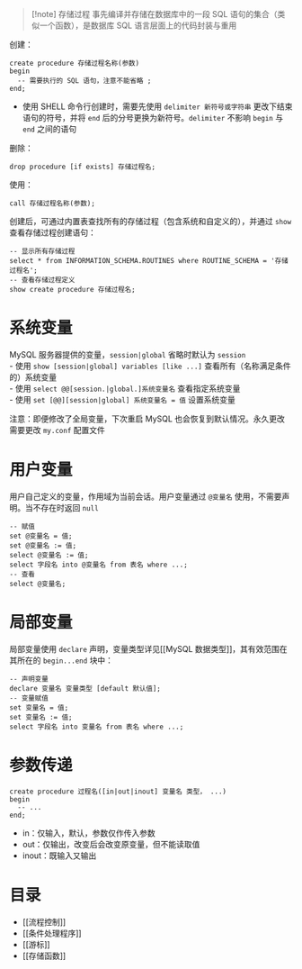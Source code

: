 > [!note] 存储过程
> 事先编译并存储在数据库中的一段 SQL 语句的集合（类似一个函数），是数据库 SQL 语言层面上的代码封装与重用

创建：

```mysql
create procedure 存储过程名称(参数)
begin
  -- 需要执行的 SQL 语句，注意不能省略 ;
end;
```

* 使用 SHELL 命令行创建时，需要先使用 `delimiter 新符号或字符串` 更改下结束语句的符号，并将 `end` 后的分号更换为新符号。`delimiter` 不影响 `begin` 与 `end` 之间的语句

删除：

```mysql
drop procedure [if exists] 存储过程名;
```

使用：

```mysql
call 存储过程名称(参数);
```

创建后，可通过内置表查找所有的存储过程（包含系统和自定义的），并通过 `show` 查看存储过程创建语句：

```mysql
-- 显示所有存储过程
select * from INFORMATION_SCHEMA.ROUTINES where ROUTINE_SCHEMA = '存储过程名';
-- 查看存储过程定义
show create procedure 存储过程名;
```

# 系统变量

MySQL 服务器提供的变量，`session|global` 省略时默认为 `session`  
	- 使用 `show [session|global] variables [like ...]` 查看所有（名称满足条件的）系统变量  
	- 使用 `select @@[session.|global.]系统变量名` 查看指定系统变量  
	- 使用 `set [@@][session|global] 系统变量名 = 值` 设置系统变量

注意：即便修改了全局变量，下次重启 MySQL 也会恢复到默认情况。永久更改需要更改 `my.conf` 配置文件

# 用户变量

用户自己定义的变量，作用域为当前会话。用户变量通过 `@变量名` 使用，不需要声明。当不存在时返回 `null`

```mysql
-- 赋值
set @变量名 = 值;
set @变量名 := 值;
select @变量名 := 值;
select 字段名 into @变量名 from 表名 where ...;
-- 查看
select @变量名;
```

# 局部变量

局部变量使用 `declare` 声明，变量类型详见[[MySQL 数据类型]]，其有效范围在其所在的 `begin...end` 块中：

```mysql
-- 声明变量
declare 变量名 变量类型 [default 默认值];
-- 变量赋值
set 变量名 = 值;
set 变量名 := 值;
select 字段名 into 变量名 from 表名 where ...;
```

# 参数传递

```mysql
create procedure 过程名([in|out|inout] 变量名 类型， ...)
begin
  -- ...
end;
```

* in：仅输入，默认，参数仅作传入参数
* out：仅输出，改变后会改变原变量，但不能读取值
* inout：既输入又输出
# 目录

- [[流程控制]]
- [[条件处理程序]]
- [[游标]]
- [[存储函数]]